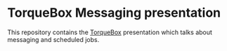 # TorqueBox Messaging presentation

This repository contains the [TorqueBox](http://torquebox.org/) presentation
which talks about messaging and scheduled jobs.
